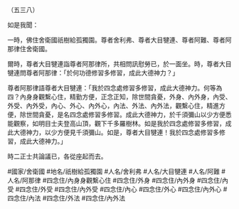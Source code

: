 （五三八）

如是我聞：

一時，佛住舍衛國祇樹給孤獨園。尊者舍利弗、尊者大目犍連、尊者阿難、尊者阿那律住舍衛國。

爾時，尊者大目犍連詣尊者阿那律所，共相問訊慰勞已，於一面坐。時，尊者大目犍連問尊者阿那律：「於何功德修習多修習，成此大德神力？」

尊者阿那律語尊者大目犍連：「我於四念處修習多修習，成此大德神力。何等為四？內身身觀繫心住，精勤方便，正念正知，除世間貪憂，外身、內外身，內受、外受、內外受，內心、外心、內外心，內法、外法、內外法，觀繫心住，精進方便，除世間貪憂，是名四念處修習多修習。成此大德神力，於千須彌山以少方便悉能觀察，如明目士夫登高山頂，觀下千多羅樹林。如是我於四念處修習多修習，成此大德神力，以少方便見千須彌山。如是，尊者大目犍連！我於四念處修習多修習，成此大德神力。」

時二正士共論議已，各從座起而去。

#國家/舍衛國
#地名/祇樹給孤獨園
#人名/舍利弗
#人名/大目犍連
#人名/阿難
#人名/阿那律
#四念住/內身身觀繫心住
#四念住/外身
#四念住/內外身
#四念住/內受
#四念住/外受
#四念住/內外受
#四念住/內心
#四念住/外心
#四念住/內外心
#四念住/內法
#四念住/外法
#四念住/內外法
